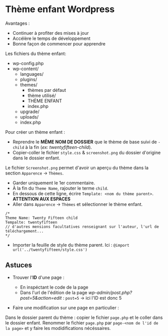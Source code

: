 # Thème enfant Wordpress

Avantages :
- Continuer à profiter des mises à jour
- Accélère le temps de développement
- Bonne façon de commencer pour apprendre

Les fichiers du thème enfant:
- wp-config.php
- wp-content/
    - languages/
    - plugins/
    - themes/
        - thèmes par défaut
        - thème utilisé/
        - THÈME ENFANT
        - index.php
    - upgrade/
    - uploads/
    - index.php

Pour créer un thème enfant :

- Reprendre le **MÊME NOM DE DOSSIER** que le thème de base suivi de `-child` à la fin (*ex: twentyfifteen-child*).
- Copier-coller le fichier `style.css` & `screenshot.png` du dossier d'origine dans le dossier enfant.

Le fichier `Screenshot.png` permet d'avoir un aperçu du thème dans la section `Apparence` → `Thèmes`.

- Garder uniquement le 1er commentaire.
- À la fin du `Theme Name`, rajouter le terme `child`.
- En dessous de cette ligne, écrire `Template: <nom du thème parent>`. **ATTENTION AUX ESPACES**
- Aller dans `Apparence` → `Thèmes` et sélectionner le thème enfant.

```
/*
Theme Name: Twenty Fifteen child
Tempalte: twentyfifteen
// d'autres mensions facultatives renseignant sur l'auteur, l'url de téléchargement...
*/
```

- Importer la feuille de style du thème parent. Ici : `@import url('../twentyfifteen/style.css')` 



## Astuces

- Trouver l'**ID** d'une page :
    - En inspéctant le code de la page
    - Dans l'url de l'édition de la page *wp-admin/post.php?post=5&action=edit* : `post=5` → ici l'ID est donc 5


- Faire une modification sur une page en particulier :

Dans le dossier parent du thème : copier le fichier `page.php` et le coller dans le dossier enfant. Renommer le fichier `page.php` par `page-<nom de l'id de la page>` et y faire les modidifications nécéssaires. 
